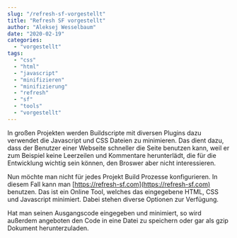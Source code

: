 ```yaml
---
slug: "/refresh-sf-vorgestellt"  
title: "Refresh SF vorgestellt"
author: "Aleksej Wesselbaum"
date: "2020-02-19"
categories: 
  - "vorgestellt"
tags: 
  - "css"
  - "html"
  - "javascript"
  - "minifizieren"
  - "minifizierung"
  - "refresh"
  - "sf"
  - "tools"
  - "vorgestellt"
---
```


In großen Projekten werden Buildscripte mit diversen Plugins dazu verwendet die Javascript und CSS Dateien zu minimieren. Das dient dazu, dass der Benutzer einer Webseite schneller die Seite benutzen kann, weil er zum Beispiel keine Leerzeilen und Kommentare herunterlädt, die für die Entwicklung wichtig sein können, den Broswer aber nicht interessieren.

Nun möchte man nicht für jedes Projekt Build Prozesse konfigurieren. In diesem Fall kann man [https://refresh-sf.com](https://refresh-sf.com) benutzen. Das ist ein Online Tool, welches das eingegebene HTML, CSS und Javascript minimiert. Dabei stehen diverse Optionen zur Verfügung.

Hat man seinen Ausgangscode eingegeben und minimiert, so wird außerdem angeboten den Code in eine Datei zu speichern oder gar als gzip Dokument herunterzuladen.
